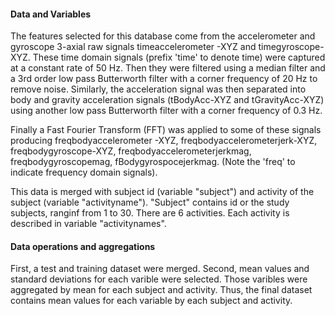 #### Data and Variables
The features selected for this database come from the accelerometer and gyroscope 3-axial raw signals timeaccelerometer -XYZ and timegyroscope-XYZ. These time domain signals (prefix 'time' to denote time) were captured at a constant rate of 50 Hz. Then they were filtered using a median filter and a 3rd order low pass Butterworth filter with a corner frequency of 20 Hz to remove noise. Similarly, the acceleration signal was then separated into body and gravity acceleration signals (tBodyAcc-XYZ and tGravityAcc-XYZ) using another low pass Butterworth filter with a corner frequency of 0.3 Hz. 

Finally a Fast Fourier Transform (FFT) was applied to some of these signals producing freqbodyaccelerometer -XYZ, freqbodyaccelerometerjerk-XYZ, freqbodygyroscope-XYZ, freqbodyaccelerometerjerkmag, freqbodygyroscopemag, fBodygyrospocejerkmag. (Note the 'freq' to indicate frequency domain signals).

This data is merged with subject id (variable "subject") and activity of the subject (variable "activityname"). "Subject" contains id or the study subjects, ranginf from 1 to 30. There are 6 activities. Each activity is described in variable "activitynames".

#### Data operations and aggregations
First, a test and training dataset were merged. Second, mean values and standard deviations for each varible were selected. Those varibles were aggregated by mean for each subject and activity. Thus, the final dataset contains mean values for each variable by each subject and activity. 


